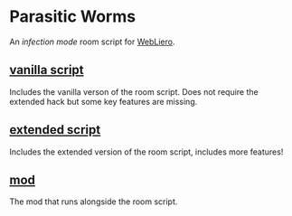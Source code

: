 # Parasitic Worms
An *infection mode* room script for [WebLiero](https://www.webliero.com/).

## [vanilla script](https://github.com/dahnte/parasitic-worms/tree/main/vanilla_script)
Includes the vanilla verson of the room script. Does not require the extended hack but some key features are missing.

## [extended script](https://github.com/dahnte/parasitic-worms/tree/main/extended_script)
Includes the extended version of the room script, includes more features!

## [mod](https://github.com/dahnte/parasitic-worms/tree/main/mod)
The mod that runs alongside the room script.
